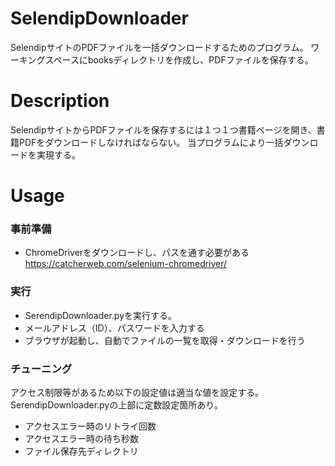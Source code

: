 SelendipDownloader
====

SelendipサイトのPDFファイルを一括ダウンロードするためのプログラム。
ワーキングスペースにbooksディレクトリを作成し、PDFファイルを保存する。

# Description
SelendipサイトからPDFファイルを保存するには１つ１つ書籍ページを開き、書籍PDFをダウンロードしなければならない。
当プログラムにより一括ダウンロードを実現する。  

# Usage
### 事前準備
- ChromeDriverをダウンロードし、パスを通す必要がある
https://catcherweb.com/selenium-chromedriver/  

### 実行
- SerendipDownloader.pyを実行する。
- メールアドレス（ID）、パスワードを入力する
- ブラウザが起動し、自動でファイルの一覧を取得・ダウンロードを行う

### チューニング

アクセス制限等があるため以下の設定値は適当な値を設定する。SerendipDownloader.pyの上部に定数設定箇所あり。
- アクセスエラー時のリトライ回数
- アクセスエラー時の待ち秒数
- ファイル保存先ディレクトリ
